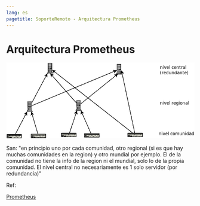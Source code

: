 ```yaml
---
lang: es
pagetitle: SoporteRemoto - Arquitectura Prometheus
---
```


# Arquitectura Prometheus

![Arquitectura Prometheus](img/arquitectura.prometheus.png)

San: "en principio uno por cada comunidad, otro regional (si es que hay muchas comunidades en la region) y otro mundial por ejemplo. El de la comunidad no tiene la info de la region ni el mundial, solo lo de la propia comunidad. El nivel central no necesariamente es 1 solo servidor (por redundancia)"

Ref:

[Prometheus](https://prometheus.io)
